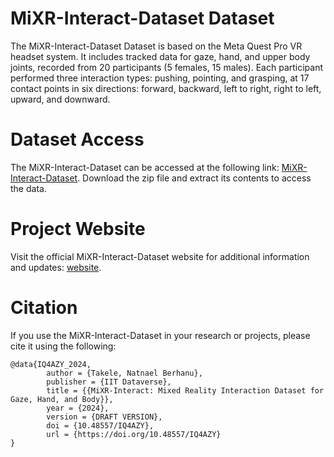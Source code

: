 # MiXR-Interact-Dataset Dataset

The MiXR-Interact-Dataset Dataset is based on the Meta Quest Pro VR headset system. It includes tracked data for gaze, hand, and upper body joints, recorded from 20 participants (5 females, 15 males). Each participant performed three interaction types: pushing, pointing, and grasping, at 17 contact points in six directions: forward, backward, left to right, right to left, upward, and downward.

# Dataset Access

The MiXR-Interact-Dataset can be accessed at the following link: [MiXR-Interact-Dataset](https://drive.google.com/drive/folders/1NniCsN0xz71AxDFNI9TFyD5djv7o_1cd?usp=sharing). Download the zip file and extract its contents to access the data.

# Project Website

Visit the official MiXR-Interact-Dataset website for additional information and updates: [website](https://natnaelb7.github.io/MiXR-Interact-Dataset/).

# Citation

If you use the MiXR-Interact-Dataset in your research or projects, please cite it using the following:

```
@data{IQ4AZY_2024,
        author = {Takele, Natnael Berhanu},
        publisher = {IIT Dataverse},
        title = {{MiXR-Interact: Mixed Reality Interaction Dataset for Gaze, Hand, and Body}},
        year = {2024},
        version = {DRAFT VERSION},
        doi = {10.48557/IQ4AZY},
        url = {https://doi.org/10.48557/IQ4AZY}
}
```
